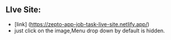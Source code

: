 ## LIve Site:

 - [link] (https://zepto-app-job-task-live-site.netlify.app/)
 - just click on the image,Menu drop down by default is hidden.
 
